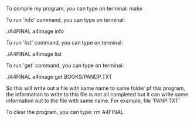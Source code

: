 
To compile my program, you can type on terminal:
make

To run 'info' command, you can type on terminal:

./A4FINAL a4image info

To run 'list' command, you can type on terminal:

./A4FINAL a4image list

To run 'get' command, you can type on terminal:

./A4FINAL a4image get BOOKS/PANDP.TXT

So this will write out a file with same name to same folder pf this program, the information to write to this file is not all completed but it can write some information out to the file with same name. For example, file 'PANP.TXT'

To clear the program, you can type:
rm A4FINAL




